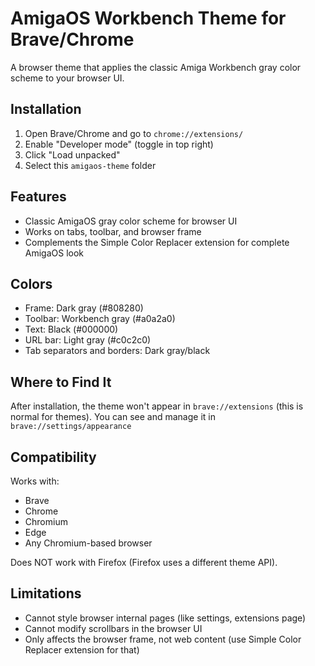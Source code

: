 # AmigaOS Workbench Theme for Brave/Chrome

A browser theme that applies the classic Amiga Workbench gray color scheme to your browser UI.

## Installation

1. Open Brave/Chrome and go to `chrome://extensions/`
2. Enable "Developer mode" (toggle in top right)
3. Click "Load unpacked"
4. Select this `amigaos-theme` folder

## Features

- Classic AmigaOS gray color scheme for browser UI
- Works on tabs, toolbar, and browser frame
- Complements the Simple Color Replacer extension for complete AmigaOS look

## Colors

- Frame: Dark gray (#808280)
- Toolbar: Workbench gray (#a0a2a0)
- Text: Black (#000000)
- URL bar: Light gray (#c0c2c0)
- Tab separators and borders: Dark gray/black

## Where to Find It

After installation, the theme won't appear in `brave://extensions` (this is normal for themes).
You can see and manage it in `brave://settings/appearance`

## Compatibility

Works with:
- Brave
- Chrome
- Chromium
- Edge
- Any Chromium-based browser

Does NOT work with Firefox (Firefox uses a different theme API).

## Limitations

- Cannot style browser internal pages (like settings, extensions page)
- Cannot modify scrollbars in the browser UI
- Only affects the browser frame, not web content (use Simple Color Replacer extension for that)
